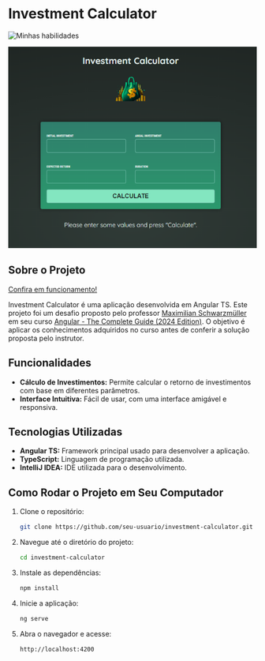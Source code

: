 # Investment Calculator

![Minhas habilidades](https://skillicons.dev/icons?i=ts,angular,idea)

![img.png](src/assets/print_projeto.png)

## Sobre o Projeto

[Confira em funcionamento!](https://investment-calculator-taupe.vercel.app)

Investment Calculator é uma aplicação desenvolvida em Angular TS. Este projeto foi um desafio proposto pelo professor [Maximilian Schwarzmüller](https://www.udemy.com/user/maximilian-schwarzmuller/) em seu curso [Angular - The Complete Guide (2024 Edition)](https://www.udemy.com/course/the-complete-guide-to-angular-2/). O objetivo é aplicar os conhecimentos adquiridos no curso antes de conferir a solução proposta pelo instrutor.

## Funcionalidades

- **Cálculo de Investimentos:** Permite calcular o retorno de investimentos com base em diferentes parâmetros.
- **Interface Intuitiva:** Fácil de usar, com uma interface amigável e responsiva.

## Tecnologias Utilizadas

- **Angular TS:** Framework principal usado para desenvolver a aplicação.
- **TypeScript:** Linguagem de programação utilizada.
- **IntelliJ IDEA:** IDE utilizada para o desenvolvimento.

## Como Rodar o Projeto em Seu Computador

1. Clone o repositório:
    ```bash
    git clone https://github.com/seu-usuario/investment-calculator.git
    ```
2. Navegue até o diretório do projeto:
    ```bash
    cd investment-calculator
    ```
3. Instale as dependências:
    ```bash
    npm install
    ```
4. Inicie a aplicação:
    ```bash
    ng serve
    ```
5. Abra o navegador e acesse:
    ```
    http://localhost:4200
    ```
